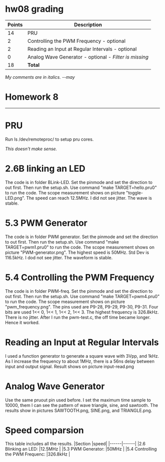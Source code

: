# hw08 grading

| Points      | Description |
| ----------- | ----------- |
| 14 | PRU
|  2 | Controlling the PWM Frequency - optional
|  2 | Reading an Input at Regular Intervals - optional
|  0 | Analog Wave Generator - optional - *Filter is missing*
| 18 | **Total**

*My comments are in italics. --may*


# Homework 8
-------
# PRU
Run ls /dev/remoteproc/ to setup pru cores. 

*This doesn't make sense.*

# 2.6B linking an LED
The code is in folder BLink-LED. Set the pinmode and set the direction to out first. Then run the setup.sh. Use command 
"make TARGET=hello.pru0" to run the code. The scope measurement shows on picture "toggle-LED.png". 
The speed can reach 12.5MHz. 
I did not see jitter. 
The wave is stable.
# 5.3 PWM Generator
The code is in folder PWM generator. Set the pinmode and set the direction to out first. Then run the setup.sh. Use command 
"make TARGET=pwm1.pru0" to run the code. The scope measurement shows on picture "PWM-generator.png". 
The highest speed is 50MHz. Std Dev is 116.5kHz.
I dod not see jitter. 
The waveform is stable.
# 5.4 Controlling the PWM Frequency
The code is in folder PWM-freq. Set the pinmode and set the direction to out first. Then run the setup.sh. Use command 
"make TARGET=pwm4.pru0" to run the code. The scope measurement shows on picture "pwm_frequency.png". 
The pins used are P9-28, P9-29, P9-30, P9-31. 
Four bits are used 1<< 0, 1<< 1, 1<< 2, 1<< 3.
The highest frequency is 326.8kHz. 
There is no jitter. 
After I run the pwm-test.c, the off time became longer. Hence it worked. 

# Reading an Input at Regular Intervals
I used a function generator to generate a square wave with 3Vpp, and 1kHz. As I increase the frequency to about 1MHz, there is
a 56ns delay between input and output signal. Result shows on picture input-read.png
# Analog Wave Generator
Use the same pruout pin used before. I set the maximum time sample to 10000, them I can see the pattern of wave triangle, sine, and 
sawtooth. The results show in pictures SAWTOOTH.png, SINE.png, and TRIANGLE.png. 
# Speed comparsion
This table includes all the results. 
|Section |speed|
|------|------|
|2.6 Blinking an LED: |12.5MHz |
|5.3 PWM Generator: |50MHz |
|5.4 Controlling the PWM Frequenc: |326.8kHz |
